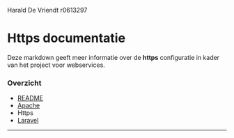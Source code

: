 Harald De Vriendt
r0613297
# Https documentatie  #
Deze markdown geeft meer informatie over de **https** configuratie  in kader van het project voor webservices.

### Overzicht ###
- [README](../readme.md)
- [Apache](../doc/apache.md)
- Https
- [Laravel](../doc/laravel.md)

----------

